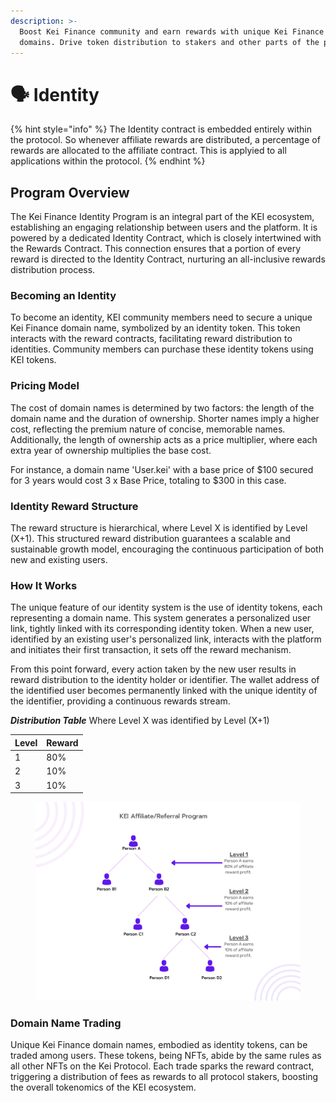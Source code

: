 ```yaml
---
description: >-
  Boost Kei Finance community and earn rewards with unique Kei Finance referral
  domains. Drive token distribution to stakers and other parts of the protocol.
---
```


# 🗣 Identity

{% hint style="info" %}
The Identity contract is embedded entirely within the protocol. So whenever affiliate rewards are distributed, a percentage of rewards are allocated to the affiliate contract. This is applyied to all applications within the protocol.
{% endhint %}

## **Program Overview**&#x20;

The Kei Finance Identity Program is an integral part of the KEI ecosystem, establishing an engaging relationship between users and the platform. It is powered by a dedicated Identity Contract, which is closely intertwined with the Rewards Contract. This connection ensures that a portion of every reward is directed to the Identity Contract, nurturing an all-inclusive rewards distribution process.

### **Becoming an Identity**

To become an identity, KEI community members need to secure a unique Kei Finance domain name, symbolized by an identity token. This token interacts with the reward contracts, facilitating reward distribution to identities. Community members can purchase these identity tokens using KEI tokens.

### **Pricing Model**

The cost of domain names is determined by two factors: the length of the domain name and the duration of ownership. Shorter names imply a higher cost, reflecting the premium nature of concise, memorable names. Additionally, the length of ownership acts as a price multiplier, where each extra year of ownership multiplies the base cost.

For instance, a domain name 'User.kei' with a base price of $100 secured for 3 years would cost 3 x Base Price, totaling to $300 in this case.

### **Identity Reward Structure**

The reward structure is hierarchical, where Level X is identified by Level (X+1). This structured reward distribution guarantees a scalable and sustainable growth model, encouraging the continuous participation of both new and existing users.

### **How It Works**&#x20;

The unique feature of our identity system is the use of identity tokens, each representing a domain name. This system generates a personalized user link, tightly linked with its corresponding identity token. When a new user, identified by an existing user's personalized link, interacts with the platform and initiates their first transaction, it sets off the reward mechanism.

From this point forward, every action taken by the new user results in reward distribution to the identity holder or identifier. The wallet address of the identified user becomes permanently linked with the unique identity of the identifier, providing a continuous rewards stream.

_**Distribution Table**_ Where Level X was identified by Level (X+1)

| Level | Reward |
| ----- | ------ |
| 1     | 80%    |
| 2     | 10%    |
| 3     | 10%    |



<figure><img src="../.gitbook/assets/image (20).png" alt=""><figcaption></figcaption></figure>

### **Domain Name Trading**

Unique Kei Finance domain names, embodied as identity tokens, can be traded among users. These tokens, being NFTs, abide by the same rules as all other NFTs on the Kei Protocol. Each trade sparks the reward contract, triggering a distribution of fees as rewards to all protocol stakers, boosting the overall tokenomics of the KEI ecosystem.\
&#x20;
